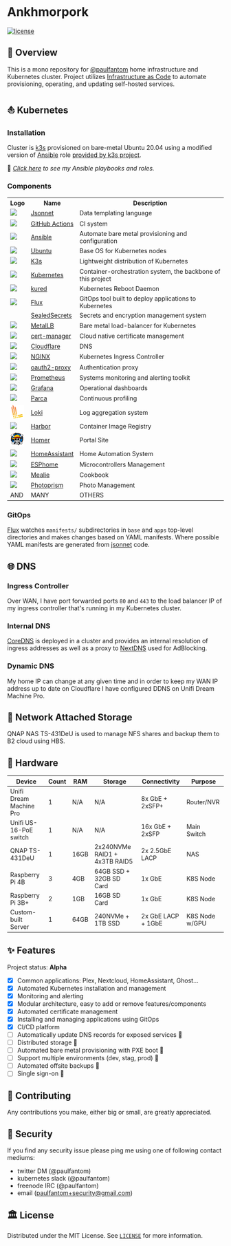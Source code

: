 # Ankhmorpork

<!-- [![document](https://img.shields.io/website?label=document&logo=gitbook&logoColor=white&style=flat-square&url=https%3A%2F%2Fdocs.thaum.xyz)](https://docs.thaum.xyz) -->
[![license](https://img.shields.io/github/license/thaum-xyz/ankhmorpork?style=flat-square&logo=mit&logoColor=white)](https://github.com/thaum-xyz/ankhmorpork/blob/master/LICENSE)

## 📖 Overview

This is a mono repository for [@paulfantom](https://github.com/paulfantom) home infrastructure and Kubernetes cluster.
Project utilizes [Infrastructure as Code](https://en.wikipedia.org/wiki/Infrastructure_as_code) to automate provisioning, operating, and updating self-hosted services.

## ⛵ Kubernetes

### Installation

Cluster is [k3s](https://k3s.io/) provisioned on bare-metal Ubuntu 20.04 using a modified version of [Ansible](https://www.ansible.com/) role [provided by k3s project](https://github.com/k3s-io/k3s-ansible).

🔸 _[Click here](./metal/) to see my Ansible playbooks and roles._

### Components

<table>
  <tr>
    <th>Logo</th>
    <th>Name</th>
    <th>Description</th>
  </tr>
  <tr>
    <td><img width="32" src="https://jsonnet.org/img/isologo.svg"></td>
    <td><a href="https://jsonnet.org">Jsonnet</a></td>
    <td>Data templating language</td>
  </tr>
  <tr>
    <td><img width="32" src="https://avatars.githubusercontent.com/u/44036562?s=200&v=4"></td>
    <td><a href="https://github.com/features/actions">GitHub Actions</a></td>
    <td>CI system</td>
  </tr>
  <tr>
    <td><img width="32" src="https://simpleicons.org/icons/ansible.svg"></td>
    <td><a href="https://www.ansible.com">Ansible</a></td>
    <td>Automate bare metal provisioning and configuration</td>
  </tr>
  <tr>
    <td><img width="32" src="https://upload.wikimedia.org/wikipedia/commons/a/ab/Logo-ubuntu_cof-orange-hex.svg"></td>
    <td><a href="https://ubuntu.com">Ubuntu</a></td>
    <td>Base OS for Kubernetes nodes</td>
  </tr>
  <tr>
    <td><img width="32" src="https://cncf-branding.netlify.app/img/projects/k3s/icon/color/k3s-icon-color.svg"></td>
    <td><a href="https://k3s.io">K3s</a></td>
    <td>Lightweight distribution of Kubernetes</td>
  </tr>
  <tr>
    <td><img width="32" src="https://cncf-branding.netlify.app/img/projects/kubernetes/icon/color/kubernetes-icon-color.svg"></td>
    <td><a href="https://kubernetes.io">Kubernetes</a></td>
    <td>Container-orchestration system, the backbone of this project</td>
  </tr>
  <tr>
    <td><img width="32" src="https://github.com/weaveworks/kured/raw/main/img/logo.png"></td>
    <td><a href="https://github.com/weaveworks/kured">kured</a></td>
    <td>Kubernetes Reboot Daemon</td>
  </tr>
  <tr>
    <td><img width="32" src="https://cncf-branding.netlify.app/img/projects/flux/icon/color/flux-icon-color.svg"></td>
    <td><a href="https://fluxcd.io/">Flux</a></td>
    <td>GitOps tool built to deploy applications to Kubernetes</td>
  </tr>
  <tr>
    <td></td>
    <td><a href="https://github.com/bitnami-labs/sealed-secrets">SealedSecrets</a></td>
    <td>Secrets and encryption management system</td>
  </tr>
  <tr>
    <td><img width="32" src="https://avatars.githubusercontent.com/u/60239468?s=200&v=4"></td>
    <td><a href="https://metallb.org">MetalLB</a></td>
    <td>Bare metal load-balancer for Kubernetes</td>
  </tr>
  <tr>
    <td><img width="32" src="https://github.com/jetstack/cert-manager/raw/master/logo/logo.png"></td>
    <td><a href="https://cert-manager.io">cert-manager</a></td>
    <td>Cloud native certificate management</td>
  </tr>
  <tr>
    <td><img width="32" src="https://avatars.githubusercontent.com/u/314135?s=200&v=4"></td>
    <td><a href="https://www.cloudflare.com">Cloudflare</a></td>
    <td>DNS</td>
  </tr>
  <tr>
    <td><img width="32" src="https://avatars.githubusercontent.com/u/1412239?s=200&v=4"></td>
    <td><a href="https://www.nginx.com">NGINX</a></td>
    <td>Kubernetes Ingress Controller</td>
  </tr>
  <tr>
    <td><img width="32" src="https://raw.githubusercontent.com/oauth2-proxy/oauth2-proxy/master/docs/static/img/logos/OAuth2_Proxy_horizontal.svg"></td>
    <td><a href="https://oauth2-proxy.github.io/oauth2-proxy/">oauth2-proxy</a></td>
    <td>Authentication proxy</td>
  </tr>
  <tr>
    <td><img width="32" src="https://cncf-branding.netlify.app/img/projects/prometheus/icon/color/prometheus-icon-color.svg"></td>
    <td><a href="https://prometheus.io">Prometheus</a></td>
    <td>Systems monitoring and alerting toolkit</td>
  </tr>
  <tr>
    <td><img width="32" src="https://grafana.com/static/img/menu/grafana2.svg"></td>
    <td><a href="https://grafana.com">Grafana</a></td>
    <td>Operational dashboards</td>
  </tr>
  <tr>
    <td><img width="32" src="https://avatars.githubusercontent.com/u/86306284?s=200&v=4"></td>
    <td><a href="https://parca.dev">Parca</a></td>
    <td>Continuous profiling</td>
  </tr>
  <tr>
    <td><img width="32" src="https://github.com/grafana/loki/blob/main/docs/sources/logo.png?raw=true"></td>
    <td><a href="https://grafana.com/oss/loki">Loki</a></td>
    <td>Log aggregation system</td>
  </tr>
  <tr>
    <td><img width="32" src="https://goharbor.io/img/logos/harbor-icon-color.png"></td>
    <td><a href="https://goharbor.io/">Harbor</a></td>
    <td>Container Image Registry</td>
  </tr>
  <tr>
    <td><img width="32" src="https://raw.githubusercontent.com//bastienwirtz/homer/main/public/logo.png"></td>
    <td><a href="https://github.com/bastienwirtz/homer">Homer</a></td>
    <td>Portal Site</td>
  </tr>
  <tr>
    <td><img width="32" src="https://upload.wikimedia.org/wikipedia/commons/6/6e/Home_Assistant_Logo.svg"></td>
    <td><a href="https://www.home-assistant.io/">HomeAssistant</a></td>
    <td>Home Automation System</td>
  </tr>
  <tr>
    <td><img width="32" src="https://esphome.io/_images/logo.png"></td>
    <td><a href="https://esphome.io/">ESPhome</a></td>
    <td>Microcontrollers Management</td>
  </tr>
  <tr>
    <td><img width="32" src="https://cdn.statically.io/gh/KakersUK/docker-templates/master/KakersUK/images/Mealie.png"></td>
    <td><a href="https://hay-kot.github.io/mealie/">Mealie</a></td>
    <td>Cookbook</td>
  </tr>
  <tr>
    <td><img width="32" src="https://avatars.githubusercontent.com/u/32436079?s=400&v=4"></td>
    <td><a href="https://photoprism.app/">Photoprism</a></td>
    <td>Photo Management</td>
  </tr>
  <tr>
    <td>AND</td>
    <td>MANY</td>
    <td>OTHERS</td>
  </tr>
</table>

### GitOps

[Flux](https://github.com/fluxcd/flux2) watches `manifests/` subdirectories in `base` and `apps` top-level directories and makes changes based on YAML manifests. Where possible YAML manifests are generated from [jsonnet](https://jsonnet.org/) code.

## 🌐 DNS

### Ingress Controller

Over WAN, I have port forwarded ports `80` and `443` to the load balancer IP of my ingress controller that's running in my Kubernetes cluster.

### Internal DNS

[CoreDNS](https://github.com/coredns/coredns) is deployed in a cluster and provides an internal resolution of ingress addresses as well as a proxy to [NextDNS](https://nextdns.io/) used for AdBlocking.

### Dynamic DNS

My home IP can change at any given time and in order to keep my WAN IP address up to date on Cloudflare I have configured DDNS on Unifi Dream Machine Pro.

## 💽 Network Attached Storage

QNAP NAS TS-431DeU is used to manage NFS shares and backup them to B2 cloud using HBS.

## 🔧 Hardware

| Device                  | Count | RAM   | Storage                       | Connectivity       | Purpose        |
|-------------------------|-------|-------|-------------------------------|--------------------|----------------|
| Unifi Dream Machine Pro | 1     | N/A   | N/A                           | 8x GbE + 2xSFP+    | Router/NVR     |
| Unifi US-16-PoE switch  | 1     | N/A   | N/A                           | 16x GbE + 2xSFP    | Main Switch    |
| QNAP TS-431DeU          | 1     | 16GB  | 2x240NVMe RAID1 + 4x3TB RAID5 | 2x 2.5GbE LACP     | NAS            |
| Raspberry Pi 4B         | 3     | 4GB   | 64GB SSD + 32GB SD Card       | 1x GbE             | K8S Node       |
| Raspberry Pi 3B+        | 2     | 1GB   | 16GB SD Card                  | 1x GbE             | K8S Node       |
| Custom-built Server     | 1     | 64GB  | 240NVMe + 1TB SSD             | 2x GbE LACP + 1GbE | K8S Node w/GPU |

## ✨ Features

Project status: **Alpha**

- [x] Common applications: Plex, Nextcloud, HomeAssistant, Ghost...
- [x] Automated Kubernetes installation and management
- [x] Monitoring and alerting
- [x] Modular architecture, easy to add or remove features/components
- [x] Automated certificate management
- [x] Installing and managing applications using GitOps
- [x] CI/CD platform
- [ ] Automatically update DNS records for exposed services 🚧
- [ ] Distributed storage 🚧
- [ ] Automated bare metal provisioning with PXE boot 🚧
- [ ] Support multiple environments (dev, stag, prod) 🚧
- [ ] Automated offsite backups 🚧
- [ ] Single sign-on 🚧

## 🤝 Contributing

Any contributions you make, either big or small, are greatly appreciated.

## 🔏 Security

If you find any security issue please ping me using one of following contact mediums:
- twitter DM (@paulfantom)
- kubernetes slack (@paulfantom)
- freenode IRC (@paulfantom)
- email (paulfantom+security@gmail.com)

## 🏛️ License

Distributed under the MIT License. See [`LICENSE`](LICENSE) for more information.
